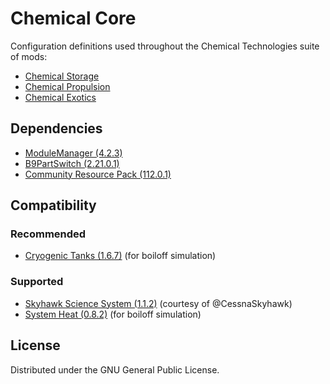 # Chemical Core
Configuration definitions used throughout the Chemical Technologies suite of mods:
- [Chemical Storage](https://github.com/CharleRoger/ChemicalStorage)
- [Chemical Propulsion](https://github.com/CharleRoger/ChemicalPropulsion)
- [Chemical Exotics](https://github.com/CharleRoger/ChemicalExotics)

## Dependencies
- [ModuleManager (4.2.3)](https://github.com/sarbian/ModuleManager)
- [B9PartSwitch (2.21.0.1)](https://github.com/KSPModStewards/B9PartSwitch)
- [Community Resource Pack (112.0.1)](https://github.com/UmbraSpaceIndustries/CommunityResourcePack)

## Compatibility
### Recommended
- [Cryogenic Tanks (1.6.7)](https://github.com/post-kerbin-mining-corporation/CryoTanks) (for boiloff simulation)
### Supported
- [Skyhawk Science System (1.1.2)](https://github.com/CessnaSkyhawk/SkyhawkScienceSystem) (courtesy of @CessnaSkyhawk)
- [System Heat (0.8.2)](https://github.com/post-kerbin-mining-corporation/SystemHeat) (for boiloff simulation)

## License
Distributed under the GNU General Public License.
